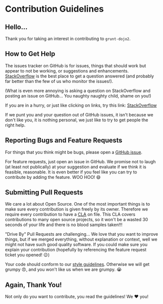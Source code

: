 # Contribution Guidelines

## Hello...

Thank you for taking an interest in contributing to `grunt-dojo2`.

## How to Get Help

The issues tracker on GitHub is for issues, things that should work but appear to not be working, or suggestions and enhancements.  [StackOverflow](https://stackoverflow.com/questions/ask/advice?tags=grunt-dojo2) is the best place to get a question answered (and probably far better than the few of us who monitor the issues!).

(What is even more annoying is asking a question on StackOverflow and posting an issue on GitHub... You naughty naughty child, shame on you!)

If you are in a hurry, or just like clicking on links, try this link: [StackOverflow](https://stackoverflow.com/questions/ask/advice?tags=grunt-dojo2)

If we punt you and your question out of GitHub issues, it isn't because we don't like you, it is nothing personal, we just like to try to get people the right help.

## Reporting Bugs and Feature Requests

For things that you think might be bugs, please open a [GitHub issue](https://github.com/SitePen/grunt-dojo2/issues/new?body=Description:%0A%0ASteps+to+reproduce:%0A%0A1.%20%E2%80%A6%0A2.%20%E2%80%A6%0A3.%20%E2%80%A6%0A%0AExpected%20result:%0AActual%20result:%0A%0AVersion:%0A%0AAny%20additional%20information:).

For feature requests, just open an issue in GitHub.  We promise not to laugh (at least not publically) at your suggestion and evaluate if we think it is feasible, reasonable.  It is even better if you feel like you can try to contribute by adding the feature. WOO HOO! :smile:

## Submitting Pull Requests

We care a lot about Open Source.  One of the most important things is to make sure every contribution is given freely by its owner.  Therefore we require every contribution to have a [CLA](http://dojofoundation.org/about/claForm) on file.  This CLA covers contributions to many open source projects, so it won't be a wasted 30 seconds of your life and there is no blood samples taken!!!

"Drive By" Pull Requests are challenging... We love that you want to improve things, but if we merged everything, without explanation or context, well we might not have such good quality software.  If you could make sure you explain your contribution (hopefully by referencing the feature request ticket you opened! :wink:)

Your code should conform to our [style guidelines](https://github.com/sitepen/.jshintrc).  Otherwise we will get grumpy :angry:, and you won't like us when we are grumpy. :sob:

## Again, Thank You!

Not only do you want to contribute, you read the guidelines! We :heart: you!
